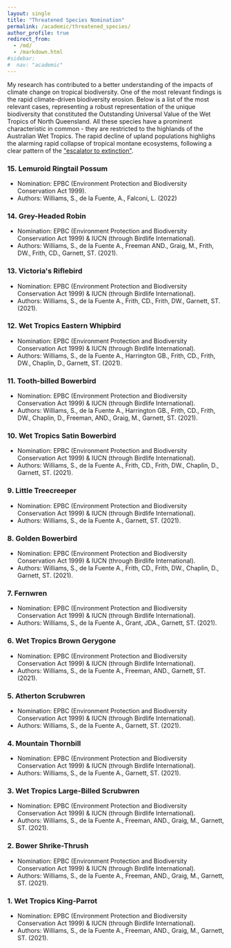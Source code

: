 ```yaml
---
layout: single
title: "Threatened Species Nomination"
permalink: /academic/threatened_species/
author_profile: true
redirect_from: 
  - /md/
  - /markdown.html
#sidebar:
#  nav: "academic"
---
```


My research has contributed to a better understanding of the impacts of climate change on tropical biodiversity. One of the most relevant findings is the rapid climate-driven biodiversity erosion. Below is a list of the most relevant cases, representing a robust representation of the unique biodiversity that constituted the Outstanding Universal Value of the Wet Tropics of North Queensland. All these species have a prominent characteristic in common - they are restricted to the highlands of the Australian Wet Tropics. The rapid decline of upland populations highlighs the alarming rapid collapse of tropical montane ecosystems, following a clear pattern of the ["escalator to extinction"](https://www.pnas.org/doi/abs/10.1073/pnas.1817416115).


### 15. Lemuroid Ringtail Possum
- Nomination: EPBC (Environment Protection and Biodiversity Conservation Act 1999).
- Authors: Williams, S., de la Fuente, A., Falconi, L. (2022)

### 14. Grey-Headed Robin
- Nomination: EPBC (Environment Protection and Biodiversity Conservation Act 1999) & IUCN (through Birdlife International).
- Authors: Williams, S., de la Fuente A., Freeman AND., Graig, M., Frith, DW., Frith, CD., Garnett, ST. (2021).

### 13. Victoria's Riflebird
- Nomination: EPBC (Environment Protection and Biodiversity Conservation Act 1999) & IUCN (through Birdlife International).
- Authors: Williams, S., de la Fuente A., Frith, CD., Frith, DW., Garnett, ST. (2021).

### 12. Wet Tropics Eastern Whipbird
- Nomination: EPBC (Environment Protection and Biodiversity Conservation Act 1999) & IUCN (through Birdlife International).
- Authors: Williams, S., de la Fuente A., Harrington GB., Frith, CD., Frith, DW., Chaplin, D., Garnett, ST. (2021).

### 11. Tooth-billed Bowerbird
- Nomination: EPBC (Environment Protection and Biodiversity Conservation Act 1999) & IUCN (through Birdlife International).
- Authors: Williams, S., de la Fuente A., Harrington GB., Frith, CD., Frith, DW., Chaplin, D., Freeman, AND., Graig, M., Garnett, ST. (2021).

### 10. Wet Tropics Satin Bowerbird
- Nomination: EPBC (Environment Protection and Biodiversity Conservation Act 1999) & IUCN (through Birdlife International).
- Authors: Williams, S., de la Fuente A., Frith, CD., Frith, DW., Chaplin, D., Garnett, ST. (2021).

### 9. Little Treecreeper
- Nomination: EPBC (Environment Protection and Biodiversity Conservation Act 1999) & IUCN (through Birdlife International).
- Authors: Williams, S., de la Fuente A., Garnett, ST. (2021).

### 8. Golden Bowerbird
- Nomination: EPBC (Environment Protection and Biodiversity Conservation Act 1999) & IUCN (through Birdlife International).
- Authors: Williams, S., de la Fuente A., Frith, CD., Frith, DW., Chaplin, D., Garnett, ST. (2021).

### 7. Fernwren
- Nomination: EPBC (Environment Protection and Biodiversity Conservation Act 1999) & IUCN (through Birdlife International).
- Authors: Williams, S., de la Fuente A., Grant, JDA., Garnett, ST. (2021).

### 6. Wet Tropics Brown Gerygone
- Nomination: EPBC (Environment Protection and Biodiversity Conservation Act 1999) & IUCN (through Birdlife International).
- Authors: Williams, S., de la Fuente A., Freeman, AND., Garnett, ST. (2021).

### 5. Atherton Scrubwren
- Nomination: EPBC (Environment Protection and Biodiversity Conservation Act 1999) & IUCN (through Birdlife International).
- Authors: Williams, S., de la Fuente A., Garnett, ST. (2021).

### 4. Mountain Thornbill
- Nomination: EPBC (Environment Protection and Biodiversity Conservation Act 1999) & IUCN (through Birdlife International).
- Authors: Williams, S., de la Fuente A., Garnett, ST. (2021).

### 3. Wet Tropics Large-Billed Scrubwren
- Nomination: EPBC (Environment Protection and Biodiversity Conservation Act 1999) & IUCN (through Birdlife International).
- Authors: Williams, S., de la Fuente A., Freeman, AND., Graig, M., Garnett, ST. (2021).

### 2. Bower Shrike-Thrush
- Nomination: EPBC (Environment Protection and Biodiversity Conservation Act 1999) & IUCN (through Birdlife International).
- Authors: Williams, S., de la Fuente A., Freeman, AND., Graig, M., Garnett, ST. (2021).

### 1. Wet Tropics King-Parrot
- Nomination: EPBC (Environment Protection and Biodiversity Conservation Act 1999) & IUCN (through Birdlife International).
- Authors: Williams, S., de la Fuente A., Freeman, AND., Graig, M., Garnett, ST. (2021).
